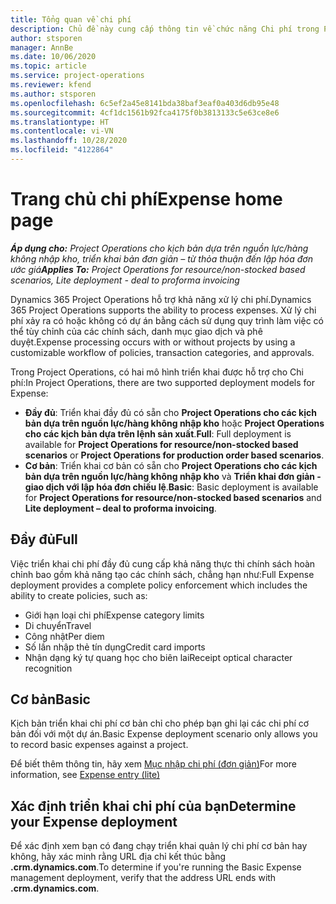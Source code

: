 ```yaml
---
title: Tổng quan về chi phí
description: Chủ đề này cung cấp thông tin về chức năng Chi phí trong Project Operations.
author: stsporen
manager: AnnBe
ms.date: 10/06/2020
ms.topic: article
ms.service: project-operations
ms.reviewer: kfend
ms.author: stsporen
ms.openlocfilehash: 6c5ef2a45e8141bda38baf3eaf0a403d6db95e48
ms.sourcegitcommit: 4cf1dc1561b92fca4175f0b3813133c5e63ce8e6
ms.translationtype: HT
ms.contentlocale: vi-VN
ms.lasthandoff: 10/28/2020
ms.locfileid: "4122864"
---
```

# <a name="expense-home-page"></a><span data-ttu-id="c7f49-103">Trang chủ chi phí</span><span class="sxs-lookup"><span data-stu-id="c7f49-103">Expense home page</span></span>

<span data-ttu-id="c7f49-104">_**Áp dụng cho:** Project Operations cho kịch bản dựa trên nguồn lực/hàng không nhập kho, triển khai bản đơn giản – từ thỏa thuận đến lập hóa đơn ước giá_</span><span class="sxs-lookup"><span data-stu-id="c7f49-104">_**Applies To:** Project Operations for resource/non-stocked based scenarios, Lite deployment - deal to proforma invoicing_</span></span>


<span data-ttu-id="c7f49-105">Dynamics 365 Project Operations hỗ trợ khả năng xử lý chi phí.</span><span class="sxs-lookup"><span data-stu-id="c7f49-105">Dynamics 365 Project Operations supports the ability to process expenses.</span></span> <span data-ttu-id="c7f49-106">Xử lý chi phí xảy ra có hoặc không có dự án bằng cách sử dụng quy trình làm việc có thể tùy chỉnh của các chính sách, danh mục giao dịch và phê duyệt.</span><span class="sxs-lookup"><span data-stu-id="c7f49-106">Expense processing occurs with or without projects by using a customizable workflow of policies, transaction categories, and approvals.</span></span>

<span data-ttu-id="c7f49-107">Trong Project Operations, có hai mô hình triển khai được hỗ trợ cho Chi phí:</span><span class="sxs-lookup"><span data-stu-id="c7f49-107">In Project Operations, there are two supported deployment models for Expense:</span></span> 

- <span data-ttu-id="c7f49-108">**Đầy đủ**: Triển khai đầy đủ có sẵn cho **Project Operations cho các kịch bản dựa trên nguồn lực/hàng không nhập kho** hoặc **Project Operations cho các kịch bản dựa trên lệnh sản xuất**.</span><span class="sxs-lookup"><span data-stu-id="c7f49-108">**Full**: Full deployment is available for **Project Operations for resource/non-stocked based scenarios** or **Project Operations for production order based scenarios**.</span></span>
- <span data-ttu-id="c7f49-109">**Cơ bản**: Triển khai cơ bản có sẵn cho **Project Operations cho các kịch bản dựa trên nguồn lực/hàng không nhập kho** và **Triển khai đơn giản - giao dịch với lập hóa đơn chiếu lệ**.</span><span class="sxs-lookup"><span data-stu-id="c7f49-109">**Basic**: Basic deployment is available for **Project Operations for resource/non-stocked based scenarios** and **Lite deployment – deal to proforma invoicing**.</span></span>

## <a name="full"></a><span data-ttu-id="c7f49-110">Đầy đủ</span><span class="sxs-lookup"><span data-stu-id="c7f49-110">Full</span></span> 
<span data-ttu-id="c7f49-111">Việc triển khai chi phí đầy đủ cung cấp khả năng thực thi chính sách hoàn chỉnh bao gồm khả năng tạo các chính sách, chẳng hạn như:</span><span class="sxs-lookup"><span data-stu-id="c7f49-111">Full Expense deployment provides a complete policy enforcement which includes the ability to create policies, such as:</span></span>

  - <span data-ttu-id="c7f49-112">Giới hạn loại chi phí</span><span class="sxs-lookup"><span data-stu-id="c7f49-112">Expense category limits</span></span>
  - <span data-ttu-id="c7f49-113">Di chuyển</span><span class="sxs-lookup"><span data-stu-id="c7f49-113">Travel</span></span>
  - <span data-ttu-id="c7f49-114">Công nhật</span><span class="sxs-lookup"><span data-stu-id="c7f49-114">Per diem</span></span>
  - <span data-ttu-id="c7f49-115">Số lần nhập thẻ tín dụng</span><span class="sxs-lookup"><span data-stu-id="c7f49-115">Credit card imports</span></span>
  - <span data-ttu-id="c7f49-116">Nhận dạng ký tự quang học cho biên lai</span><span class="sxs-lookup"><span data-stu-id="c7f49-116">Receipt optical character recognition</span></span>

## <a name="basic"></a><span data-ttu-id="c7f49-117">Cơ bản</span><span class="sxs-lookup"><span data-stu-id="c7f49-117">Basic</span></span> 
<span data-ttu-id="c7f49-118">Kịch bản triển khai chi phí cơ bản chỉ cho phép bạn ghi lại các chi phí cơ bản đối với một dự án.</span><span class="sxs-lookup"><span data-stu-id="c7f49-118">Basic Expense deployment scenario only allows you to record basic expenses against a project.</span></span> 

<span data-ttu-id="c7f49-119">Để biết thêm thông tin, hãy xem [Mục nhập chi phí (đơn giản)](basic-expense.md)</span><span class="sxs-lookup"><span data-stu-id="c7f49-119">For more information, see [Expense entry (lite)](basic-expense.md)</span></span>

## <a name="determine-your-expense-deployment"></a><span data-ttu-id="c7f49-120">Xác định triển khai chi phí của bạn</span><span class="sxs-lookup"><span data-stu-id="c7f49-120">Determine your Expense deployment</span></span>
<span data-ttu-id="c7f49-121">Để xác định xem bạn có đang chạy triển khai quản lý chi phí cơ bản hay không, hãy xác minh rằng URL địa chỉ kết thúc bằng **.crm.dynamics.com**.</span><span class="sxs-lookup"><span data-stu-id="c7f49-121">To determine if you're running the Basic Expense management deployment, verify that the address URL ends with **.crm.dynamics.com**.</span></span> 

